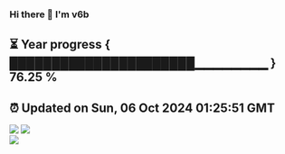 ### Hi there 👋  I'm v6b  
⏳ Year progress { ██████████████████████▁▁▁▁▁▁▁▁ } 76.25 %
---
⏰ Updated on Sun, 06 Oct 2024 01:25:51 GMT
---
![](https://github-readme-stats.vercel.app/api?username=v6b&bg_color=30,e96443,904e95&title_color=fff&text_color=fff&layout=compact)
![](https://github-readme-stats.vercel.app/api/top-langs/?username=v6b&layout=compact&bg_color=30,e96443,904e95&title_color=fff&text_color=fff)  
![](https://gcore.jsdelivr.net/gh/v6b/v6b@main/assets/github-contribution-grid-snake.svg)

